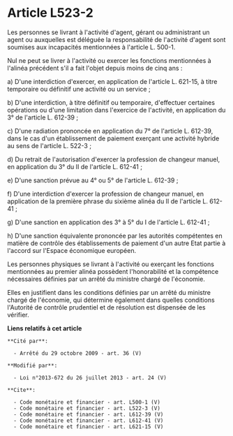 # Article L523-2

Les personnes se livrant à l'activité d'agent, gérant ou administrant un agent ou auxquelles est déléguée la responsabilité
de l'activité d'agent sont soumises aux incapacités mentionnées à l'article L. 500-1. 

Nul ne peut se livrer à l'activité ou exercer les fonctions mentionnées à l'alinéa précédent s'il a fait l'objet depuis moins
de cinq ans : 

a) D'une interdiction d'exercer, en application de l'article L. 621-15, à titre temporaire ou définitif une activité ou un
service ; 

b) D'une interdiction, à titre définitif ou temporaire, d'effectuer certaines opérations ou d'une limitation dans l'exercice
de l'activité, en application du 3° de l'article L. 612-39 ; 

c) D'une radiation prononcée en application du 7° de l'article L. 612-39, dans le cas d'un établissement de paiement exerçant
une activité hybride au sens de l'article L. 522-3 ; 

d) Du retrait de l'autorisation d'exercer la profession de changeur manuel, en application du 3° du II de l'article L.
612-41 ; 

e) D'une sanction prévue au 4° ou 5° de l'article L. 612-39 ; 

f) D'une interdiction d'exercer la profession de changeur manuel, en application de la première phrase du sixième alinéa du
II de l'article L. 612-41 ; 

g) D'une sanction en application des 3° à 5° du I de l'article L. 612-41 ; 

h) D'une sanction équivalente prononcée par les autorités compétentes en matière de contrôle des établissements de paiement
d'un autre Etat partie à l'accord sur l'Espace économique européen. 

Les personnes physiques se livrant à l'activité ou exerçant les fonctions mentionnées au premier alinéa possèdent
l'honorabilité et la compétence nécessaires définies par un arrêté du ministre chargé de l'économie. 

Elles en justifient dans les conditions définies par un arrêté du ministre chargé de l'économie, qui détermine également dans
quelles conditions l'Autorité de contrôle prudentiel et de résolution est dispensée de les vérifier.

**Liens relatifs à cet article**

	**Cité par**:

	  - Arrêté du 29 octobre 2009 - art. 36 (V)

	**Modifié par**:

	  - Loi n°2013-672 du 26 juillet 2013 - art. 24 (V)

	**Cite**:

	  - Code monétaire et financier - art. L500-1 (V)
	  - Code monétaire et financier - art. L522-3 (V)
	  - Code monétaire et financier - art. L612-39 (V)
	  - Code monétaire et financier - art. L612-41 (V)
	  - Code monétaire et financier - art. L621-15 (V)
